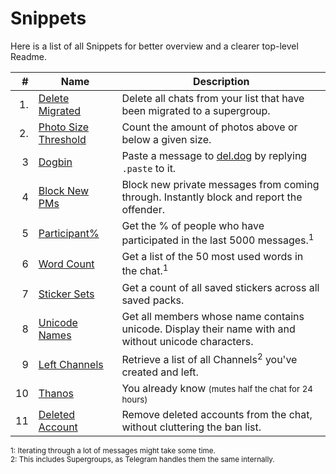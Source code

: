 # Snippets

Here is a list of all Snippets for better overview and a clearer top-level Readme.

| # | Name | Description |
| --: | --- | --- |
| 1. | [Delete Migrated](delete_migrated.py) | Delete all chats from your list that have been migrated to a supergroup.
| 2. | [Photo Size Threshold](photo_threshold.py) | Count the amount of photos above or below a given size.
| 3 | [Dogbin](dogbin.py) | Paste a message to [del.dog](https://del.dog) by replying `.paste` to it.
| 4 | [Block New PMs](block_new_pm.py) | Block new private messages from coming through. Instantly block and report the offender.
| 5 | [Participant%](participant_percent.py) | Get the % of people who have participated in the last 5000 messages.<sup>1</sup>
| 6 | [Word Count](word_count.py) | Get a list of the 50 most used words in the chat.<sup>1</sup>
| 7 | [Sticker Sets](all_sets.py) | Get a count of all saved stickers across all saved packs.
| 8 | [Unicode Names](unicode.py) | Get all members whose name contains unicode. Display their name with and without unicode characters.
| 9 | [Left Channels](left_channels.py) | Retrieve a list of all Channels<sup>2</sup> you've created and left.
| 10 | [Thanos](thanos.py) | You already know <small>(mutes half the chat for 24 hours)</small>
| 11 | [Deleted Account](delete_deleted.py) | Remove deleted accounts from the chat, without cluttering the ban list.

<sup>1: Iterating through a lot of messages might take some time.<br>
2: This includes Supergroups, as Telegram handles them the same internally.</sup>
